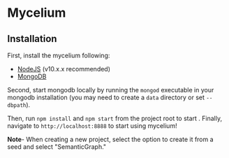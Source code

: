 # Mycelium
## Installation
First, install the mycelium following:
- [NodeJS](https://nodejs.org/en/) (v10.x.x recommended)
- [MongoDB](https://www.mongodb.com/)

Second, start mongodb locally by running the `mongod` executable in your mongodb installation (you may need to create a `data` directory or set `--dbpath`).

Then, run `npm install` and `npm start` from the project root to start . Finally, navigate to `http://localhost:8888` to start using mycelium!

**Note**- When creating a new project, select the option to create it from a seed and select "SemanticGraph."


